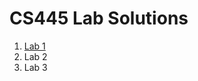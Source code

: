 # CS445 Lab Solutions

1. [Lab 1](https://github.com/bellaxing/cs445-lab-solns/blob/main/Lab1/lab1.pdf)
2. Lab 2
3. Lab 3
